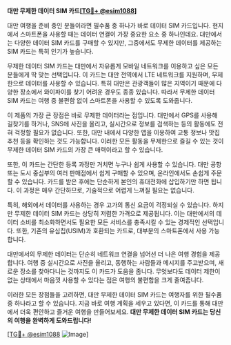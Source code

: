 **대만 무제한 데이터 SIM 카드[[TG💪+ @esim1088](https://t.me/s/esim1088)]**

대만 여행을 준비 중인 분들이라면 필수품 중 하나가 바로 데이터 SIM 카드입니다. 현지에서 스마트폰을 사용할 때는 데이터 연결이 가장 중요한 요소 중 하나인데요. 대만에서는 다양한 데이터 SIM 카드를 구매할 수 있지만, 그중에서도 무제한 데이터를 제공하는 SIM 카드는 특히 인기가 높습니다.

무제한 데이터 SIM 카드는 대만에서 자유롭게 모바일 네트워크를 이용하고 싶은 모든 분들에게 딱 맞는 선택입니다. 이 카드는 대만 전역에서 LTE 네트워크를 지원하며, 무제한으로 데이터를 사용할 수 있습니다. 특히 대만은 관광객들이 많은 지역이기 때문에 다양한 장소에서 와이파이를 찾기 어려운 경우도 종종 있습니다. 따라서 무제한 데이터 SIM 카드는 여행 중 불편함 없이 스마트폰을 사용할 수 있도록 도와줍니다.

이 제품의 가장 큰 장점은 바로 무제한 데이터라는 점입니다. 대만에서 GPS를 사용해 길찾기를 하거나, SNS에 사진을 올리고, 실시간으로 정보를 검색하는 등의 활동에도 전혀 걱정할 필요가 없습니다. 또한, 대만 내에서 다양한 앱을 이용하여 교통 정보나 맛집 추천 등을 확인하는 것도 가능합니다. 이러한 모든 활동을 무제한으로 즐길 수 있는 것이 무제한 데이터 SIM 카드의 가장 큰 매력이라고 할 수 있습니다.

또한, 이 카드는 간단한 등록 과정만 거치면 누구나 쉽게 사용할 수 있습니다. 대만 공항 또는 도시 중심부의 여러 판매점에서 쉽게 구매할 수 있으며, 온라인에서도 손쉽게 주문할 수 있습니다. 카드를 받은 후에는 단순하게 본인의 휴대전화에 삽입하기만 하면 됩니다. 이 과정은 매우 간단하므로, 기술적으로 어렵게 느껴질 필요는 없습니다.

특히, 해외에서 데이터를 사용하는 경우 고가의 통신 요금이 걱정되실 수 있습니다. 하지만 무제한 데이터 SIM 카드는 상당히 저렴한 가격으로 제공됩니다. 이는 대만에서의 데이터 소비를 최소화하면서도 필요한 모든 서비스를 충족시킬 수 있는 경제적인 선택입니다. 또한, 기존의 유심칩(USIM)과 호환되는 카드로, 대부분의 스마트폰에서 사용 가능합니다.

대만에서의 무제한 데이터는 단순히 네트워크 연결을 넘어선 더 나은 여행 경험을 제공합니다. 여행 중 실시간으로 사진을 올리고, 동행하는 사람들과 메시지를 주고받으며, 새로운 장소를 찾아다니는 것까지도 이 카드가 도움을 줍니다. 무엇보다도 데이터 제한이 없는 상태에서 마음껏 사용할 수 있다는 점은 여행의 불편함을 크게 줄여줍니다.

이러한 모든 장점들을 고려하면, 대만 무제한 데이터 SIM 카드는 여행자를 위한 필수품 중 하나라고 할 수 있습니다. 지금 바로 여행 계획을 세우고 있다면, 이 카드를 통해 대만에서 더욱 편안하고 즐거운 여행을 만들어보세요. **대만 무제한 데이터 SIM 카드는 당신의 여행을 완벽하게 도와드립니다!**

[[TG💪+ @esim1088](https://t.me/s/esim1088) ![Image](https://i.postimg.cc/Y0z9fWf4/image.png)]